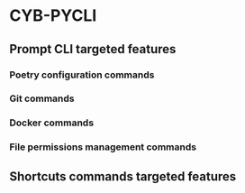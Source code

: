 # CYB-PYCLI

## Prompt CLI targeted features

### Poetry configuration commands

### Git commands

### Docker commands

### File permissions management commands

## Shortcuts commands targeted features